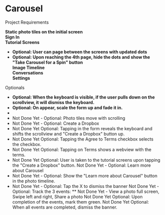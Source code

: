 # Carousel


Project Requirements

**Static photo tiles on the initial screen**  
**Sign In**  
**Tutorial Screens**
* **Optional: User can page between the screens with updated dots**  
* **Optional: Upon reaching the 4th page, hide the dots and show the "Take Carousel for a Spin" button**  
**Image Timeline**  
**Conversations**  
**Settings**  

Optionals

* **Optional: When the keyboard is visible, if the user pulls down on the scrollview, it will dismiss the keyboard.**
* **Optional: On appear, scale the form up and fade it in.**
* 
* Not Done Yet - Optional: Photo tiles move with scrolling
* Not Done Yet - Optional: Create a Dropbox
* Not Done Yet Optional: Tapping in the form reveals the keyboard and shifts the scrollview and "Create a Dropbox" button up.
* Not Done Yet Optional: Tapping the Agree to Terms checkbox selects the checkbox.
* Not Done Yet Optional: Tapping on Terms shows a webview with the terms.
* Not Done Yet Optional: User is taken to the tutorial screens upon tapping the "Create a Dropbox" button.
Not Done Yet - Optional: Learn more about Carousel
* Not Done Yet - Optional: Show the "Learn more about Carousel" button in the photo timeline.
* Not Done Yet - Optional: Tap the X to dismiss the banner
Not Done Yet - Optional: Track the 3 events:
** Not Done Yet - View a photo full screen, Swipe left and right, Share a photo
Not Done Yet Optional: Upon completion of the events, mark them green.
Not Done Yet Optional: When all events are completed, dismiss the banner.
